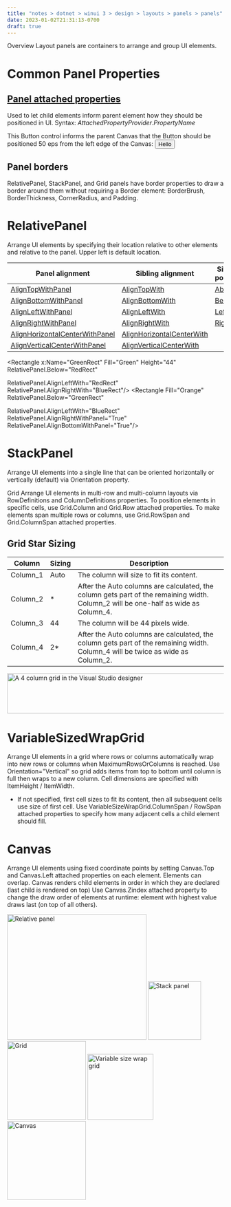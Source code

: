 ```yaml
---
title: "notes > dotnet > winui 3 > design > layouts > panels > panels"
date: 2023-01-02T21:31:13-0700
draft: true
---
```

Overview
Layout panels are containers to arrange and group UI elements.

# Common Panel Properties
## <u>Panel attached properties</u>
Used to let child elements inform parent element how they should be positioned in UI.
Syntax: *AttachedPropertyProvider*.*PropertyName*

This Button control informs the parent Canvas that the Button should be positioned 50 eps from the left edge of the Canvas:
<Canvas>
<Button Canvas.Left="50">Hello</Button>
</Canvas>

## Panel borders
RelativePanel, StackPanel, and Grid panels have border properties to draw a border around them without requiring a Border element: BorderBrush, BorderThickness, CornerRadius, and Padding.

# RelativePanel
Arrange UI elements by specifying their location relative to other elements and relative to the panel.
Upper left is default location.

| Panel alignment                                                                                                                                       | Sibling alignment                                                                                                                           | Sibling position                                                                                      |
|-----------------------------------------------------------------------------------------------------------------------------------------------------------|-------------------------------------------------------------------------------------------------------------------------------------------------|-----------------------------------------------------------------------------------------------------------|
| [AlignTopWithPanel](https://learn.microsoft.com/en-us/uwp/api/windows.ui.xaml.controls.relativepanel.aligntopwithpanelproperty)                           | [AlignTopWith](https://learn.microsoft.com/en-us/uwp/api/windows.ui.xaml.controls.relativepanel.aligntopwithproperty)                           | [Above](https://learn.microsoft.com/en-us/uwp/api/windows.ui.xaml.controls.relativepanel)                 |
| [AlignBottomWithPanel](https://learn.microsoft.com/en-us/uwp/api/windows.ui.xaml.controls.relativepanel.alignbottomwithpanelproperty)                     | [AlignBottomWith](https://learn.microsoft.com/en-us/uwp/api/windows.ui.xaml.controls.relativepanel.alignbottomwithproperty)                     | [Below](https://learn.microsoft.com/en-us/uwp/api/windows.ui.xaml.controls.relativepanel.belowproperty)   |
| [AlignLeftWithPanel](https://learn.microsoft.com/en-us/uwp/api/windows.ui.xaml.controls.relativepanel)                                                    | [AlignLeftWith](https://learn.microsoft.com/en-us/uwp/api/windows.ui.xaml.controls.relativepanel.getalignleftwith)                              | [LeftOf](https://learn.microsoft.com/en-us/uwp/api/windows.ui.xaml.controls.relativepanel.leftofproperty) |
| [AlignRightWithPanel](https://learn.microsoft.com/en-us/uwp/api/windows.ui.xaml.controls.relativepanel.alignrightwithpanelproperty)                       | [AlignRightWith](https://learn.microsoft.com/en-us/uwp/api/windows.ui.xaml.controls.relativepanel.alignrightwithproperty)                       | [RightOf](https://learn.microsoft.com/en-us/uwp/api/windows.ui.xaml.controls.relativepanel.setrightof)    |
| [AlignHorizontalCenterWithPanel](https://learn.microsoft.com/en-us/uwp/api/windows.ui.xaml.controls.relativepanel.alignhorizontalcenterwithpanelproperty) | [AlignHorizontalCenterWith](https://learn.microsoft.com/en-us/uwp/api/windows.ui.xaml.controls.relativepanel.alignhorizontalcenterwithproperty) |                                                                                                          |
| [AlignVerticalCenterWithPanel](https://learn.microsoft.com/en-us/uwp/api/windows.ui.xaml.controls.relativepanel.alignverticalcenterwithpanelproperty)     | [AlignVerticalCenterWith](https://learn.microsoft.com/en-us/uwp/api/windows.ui.xaml.controls.relativepanel.alignverticalcenterwithproperty)     |                                                                                                          |

<RelativePanel BorderBrush="Gray" BorderThickness="1">
<Rectangle x:Name="RedRect" Fill="Red" Height="44" Width="44"/>
<Rectangle x:Name="BlueRect" Fill="Blue"
Height="44" Width="88"
RelativePanel.RightOf="RedRect" />

<Rectangle x:Name="GreenRect" Fill="Green"
Height="44"
RelativePanel.Below="RedRect"
<!-- Width determined by alignment to red and
blue rectangles: -->
RelativePanel.AlignLeftWith="RedRect"
RelativePanel.AlignRightWith="BlueRect"/>
<Rectangle Fill="Orange"
RelativePanel.Below="GreenRect"
<!-- Left side aligned with blue rectangle and
bottom & right aligned with the panel itself -->
RelativePanel.AlignLeftWith="BlueRect"
RelativePanel.AlignRightWithPanel="True"
RelativePanel.AlignBottomWithPanel="True"/>
</RelativePanel>

# StackPanel
Arrange UI elements into a single line that can be oriented horizontally or vertically (default) via Orientation property.

<StackPanel>
<!-- Because Width is not set, elements will stretech to
fill available space: -->
<Rectangle Fill="Red" Height="44"/>
<Rectangle Fill="Blue" Height="44"/>
<Rectangle Fill="Green" Height="44"/>
<Rectangle Fill="Orange" Height="44"/>
</StackPanel>

Grid
Arrange UI elements in multi-row and multi-column layouts via RowDefinitions and ColumnDefinitions properties.
To position elements in specific cells, use Grid.Column and Grid.Row attached properties.
To make elements span multiple rows or columns, use Grid.RowSpan and Grid.ColumnSpan attached properties.

<Grid>
<Grid.RowDefinitions>
<RowDefinition/>
<!-- Since second row has explicit height of 44, the
first row will fill whatever space is left. -->
<RowDefinition Height="44"/>
</Grid.RowDefinitions>
<Grid.ColumnDefinitions>
<!-- Column width is Auto so it will be defined by width
of largest child. -->
<ColumnDefinition Width="Auto"/>
<ColumnDefinition/>
</Grid.ColumnDefinitions>
<Rectangle Fill="Red" Width="44"/>
<Rectangle Fill="Blue" Grid.Row="1"/>
<Rectangle Fill="Green" Grid.Column="1"/>
<Rectangle Fill="Orange" Grid.Row="1" Grid.Column="1"/>
</Grid>

## Grid Star Sizing
| Column | Sizing | Description                                                                                                                    |
|------------|------------|------------------------------------------------------------------------------------------------------------------------------------|
| Column_1   | Auto       | The column will size to fit its content.                                                                                           |
| Column_2   | *         | After the Auto columns are calculated, the column gets part of the remaining width. Column_2 will be one-half as wide as Column_4. |
| Column_3   | 44         | The column will be 44 pixels wide.                                                                                                 |
| Column_4   | 2*        | After the Auto columns are calculated, the column gets part of the remaining width. Column_4 will be twice as wide as Column_2.    |

<Grid>
<Grid.ColumnDefinitions>
<ColumnDefinition Width="Auto"/>
<!-- Since no Width specified, default of "*" will be used: -->
<ColumnDefinition/>
<ColumnDefinition Width="44"/>
<ColumnDefinition Width="2*"/>
</Grid.ColumnDefinitions>
<TextBlock Text="Column 1 sizes to its conent." FontSize="24"/>
</Grid>

<img src="media/Design---Layouts-(Responsive-Layouts-w-XAML)_Panels-(Layout-panels)-image1.png" style="width:8.18333in;height:0.975in" alt="A 4 column grid in the Visual Studio designer" />


# VariableSizedWrapGrid
Arrange UI elements in a grid where rows or columns automatically wrap into new rows or columns when MaximumRowsOrColumns is reached.
Use Orientation="Vertical" so grid adds items from top to bottom until column is full then wraps to a new column.
Cell dimensions are specified with ItemHeight / ItemWidth.
- If not specified, first cell sizes to fit its content, then all subsequent cells use size of first cell.
Use VariableSizeWrapGrid.ColumnSpan / RowSpan attached properties to specify how many adjacent cells a child element should fill.

<VariableSizedWrapGrid MaximumRowsOrColumns="3" ItemHeight="44" ItemWidth="44">
<Rectangle Fill="Red"/>
<Rectangle Fill="Blue"
VariableSizedWrapGrid.RowSpan="2"/>
<Rectangle Fill="Green"
VariableSizedWrapGrid.ColumnSpan="2"/>
<Rectangle Fill="Orange"
VariableSizedWrapGrid.RowSpan="2"
VariableSizedWrapGrid.ColumnSpan="2"/>
</VariableSizedWrapGrid>

# Canvas
Arrange UI elements using fixed coordinate points by setting Canvas.Top and Canvas.Left attached properties on each element.
Elements can overlap.
Canvas renders child elements in order in which they are declared (last child is rendered on top)
Use Canvas.Zindex attached property to change the draw order of elements at runtime: element with highest value draws last (on top of all others).

<Canvas Width="120" Height="120">
<Rectangle Fill="Red" Height="44" Width="44"/>
<Rectangle Fill="Blue" Height="44" Width="44" Canvas.Left="20" Canvas.Top="20"/>
<Rectangle Fill="Green" Height="44" Width="44" Canvas.Left="40" Canvas.Top="40"/>
<Rectangle Fill="Orange" Height="44" Width="44" Canvas.Left="60" Canvas.Top="60"/>
</Canvas>

<img src="media/Design---Layouts-(Responsive-Layouts-w-XAML)_Panels-(Layout-panels)-image2.png" style="width:3.375in;height:3.03333in" alt="Relative panel" />

<img src="media/Design---Layouts-(Responsive-Layouts-w-XAML)_Panels-(Layout-panels)-image3.png" style="width:1.28333in;height:1.41667in" alt="Stack panel" />

<img src="media/Design---Layouts-(Responsive-Layouts-w-XAML)_Panels-(Layout-panels)-image4.png" style="width:1.90833in;height:1.90833in" alt="Grid" />

<img src="media/Design---Layouts-(Responsive-Layouts-w-XAML)_Panels-(Layout-panels)-image5.png" style="width:1.59167in;height:1.59167in" alt="Variable size wrap grid" />

<img src="media/Design---Layouts-(Responsive-Layouts-w-XAML)_Panels-(Layout-panels)-image6.png" style="width:1.90833in;height:1.90833in" alt="Canvas" />


